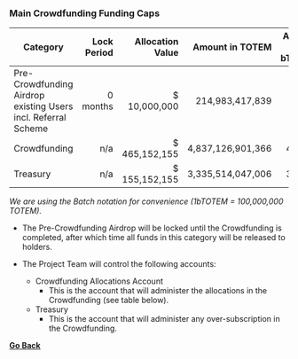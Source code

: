 ### Main Crowdfunding Funding Caps

| Category                                                    | Lock Period | Allocation Value  | Amount in TOTEM         | Amount in bTOTEM |
|-------------------------------------------------------------|------------:|------------------:|----------------------:|---------------:|
| Pre-Crowdfunding Airdrop existing Users incl. Referral Scheme  | 0 months    | $ 10,000,000      | 214,983,417,839       | 2,150          |
| Crowdfunding                       | n/a         | $ 465,152,155     | 4,837,126,901,366     | 48,371         |
| Treasury                        | n/a         | $ 155,152,155     | 3,335,514,047,006     | 33,355         |

_We are using the Batch notation for convenience (1bTOTEM = 100,000,000 TOTEM)._


* The Pre-Crowdfunding Airdrop will be locked until the Crowdfunding is completed, after which time all funds in this category will be released to holders.

* The Project Team will control the following accounts:

    * Crowdfunding Allocations Account
        * This is the account that will administer the allocations in the Crowdfunding (see table below).
    * Treasury
        * This is the account that will administer any over-subscription in the Crowdfunding.

**[Go Back](Crowdfunding-docs/Crowdfunding-details.md)**